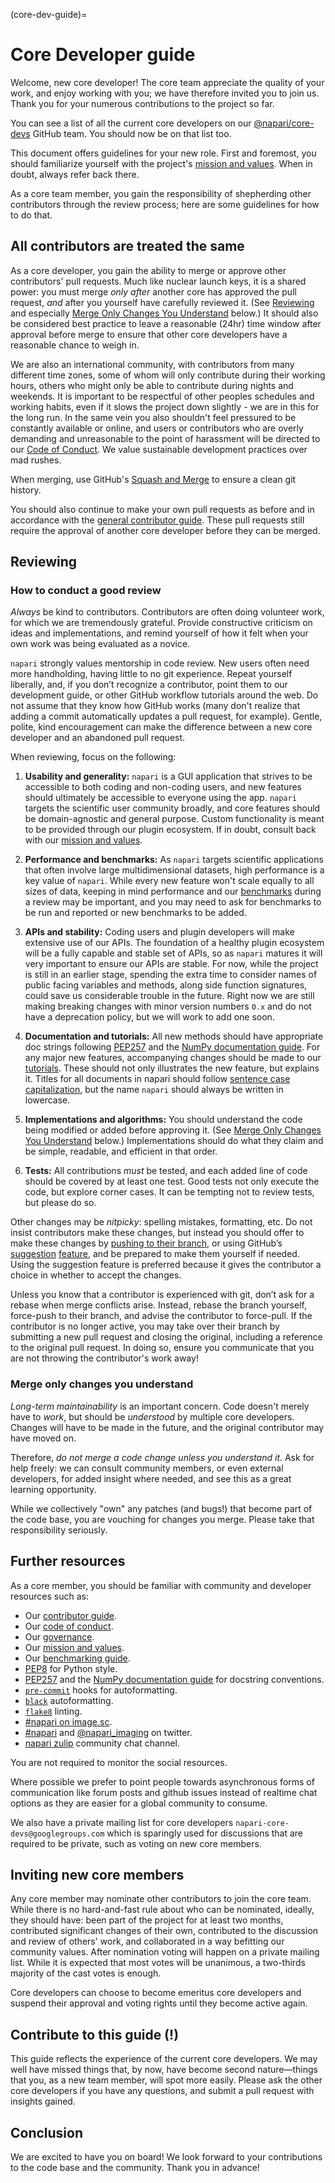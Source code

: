 (core-dev-guide)=
# Core Developer guide

Welcome, new core developer!  The core team appreciate the quality of
your work, and enjoy working with you; we have therefore invited you
to join us.  Thank you for your numerous contributions to the project
so far.

You can see a list of all the current core developers on our
[@napari/core-devs](https://github.com/orgs/napari/teams/core-devs)
GitHub team. You should now be on that list too.

This document offers guidelines for your new role.  First and
foremost, you should familiarize yourself with the project's
[mission and values](mission-and-values).  When in
doubt, always refer back there.

As a core team member, you gain the responsibility of shepherding
other contributors through the review process; here are some
guidelines for how to do that.

## All contributors are treated the same

As a core developer, you gain the ability to merge or approve
other contributors' pull requests.  Much like nuclear launch keys, it
is a shared power: you must merge *only after* another core has
approved the pull request, *and* after you yourself have carefully
reviewed it.  (See [Reviewing](#reviewing) and especially
[Merge Only Changes You Understand](#merge-only-changes-you-understand) below.)
It should also be considered best practice to leave a reasonable (24hr) time window
after approval before merge to ensure that other core developers have a reasonable
chance to weigh in.

We are also an international community, with contributors from many different time zones,
some of whom will only contribute during their working hours, others who might only be able
to contribute during nights and weekends. It is important to be respectful of other peoples
schedules and working habits, even if it slows the project down slightly - we are in this
for the long run. In the same vein you also shouldn't feel pressured to be constantly
available or online, and users or contributors who are overly demanding and unreasonable
to the point of harassment will be directed to our [Code of Conduct](napari-coc).
We value sustainable development practices over mad rushes.

When merging, use GitHub's
[Squash and Merge](https://docs.github.com/en/pull-requests/collaborating-with-pull-requests/incorporating-changes-from-a-pull-request/merging-a-pull-request#merging-a-pull-request)
to ensure a clean git history.

You should also continue to make your own pull requests as before and in accordance
with the [general contributor guide](napari-contributing). These pull requests still
require the approval of another core developer before they can be merged.

## Reviewing

### How to conduct a good review

*Always* be kind to contributors. Contributors are often doing
volunteer work, for which we are tremendously grateful. Provide
constructive criticism on ideas and implementations, and remind
yourself of how it felt when your own work was being evaluated as a
novice.

`napari` strongly values mentorship in code review.  New users
often need more handholding, having little to no git
experience. Repeat yourself liberally, and, if you don’t recognize a
contributor, point them to our development guide, or other GitHub
workflow tutorials around the web. Do not assume that they know how
GitHub works (many don't realize that adding a commit
automatically updates a pull request, for example). Gentle, polite, kind
encouragement can make the difference between a new core developer and
an abandoned pull request.

When reviewing, focus on the following:

1. **Usability and generality:** `napari` is a GUI application that strives to be accessible
to both coding and non-coding users, and new features should ultimately be
accessible to everyone using the app. `napari` targets the scientific user
community broadly, and core features should be domain-agnostic and general purpose.
Custom functionality is meant to be provided through our plugin ecosystem. If in doubt,
consult back with our [mission and values](mission-and-values).

2. **Performance and benchmarks:** As `napari` targets scientific applications that often involve
large multidimensional datasets, high performance is a key value of `napari`. While
every new feature won't scale equally to all sizes of data, keeping in mind performance
and our [benchmarks](napari-benchmarks) during a review may be important, and you may
need to ask for benchmarks to be run and reported or new benchmarks to be added.

3. **APIs and stability:** Coding users and plugin developers will make
extensive use of our APIs. The foundation of a healthy plugin ecosystem will be
a fully capable and stable set of APIs, so as `napari` matures it will
very important to ensure our APIs are stable. For now, while the project is still
in an earlier stage, spending the extra time to consider names of public facing
variables and methods, along side function signatures, could save us considerable
trouble in the future. Right now we are still making breaking changes with minor
version numbers `0.x` and do not have a deprecation policy, but we will work to add one soon.

4. **Documentation and tutorials:** All new methods should have appropriate doc
strings following [PEP257](https://peps.python.org/pep-0257/) and the
[NumPy documentation guide](https://numpy.org/devdocs/dev/howto-docs.html#documentation-style).
For any major new features, accompanying changes should be made to our
[tutorials](https://napari.org/tutorials). These should not only
illustrates the new feature, but explains it. Titles for all documents in napari should follow [sentence case capitalization](https://apastyle.apa.org/style-grammar-guidelines/capitalization/sentence-case), but the name `napari` should always be written in lowercase.

5. **Implementations and algorithms:** You should understand the code being modified
or added before approving it.  (See [Merge Only Changes You Understand](#merge-only-changes-you-understand)
below.) Implementations should do what they claim and be simple, readable, and efficient
in that order.

6. **Tests:** All contributions *must* be tested, and each added line of code
should be covered by at least one test. Good tests not only execute the code,
but explore corner cases.  It can be tempting not to review tests, but please
do so.

Other changes may be *nitpicky*: spelling mistakes, formatting,
etc. Do not insist contributors make these changes, but instead you should offer
to make these changes by [pushing to their branch](https://help.github.com/articles/committing-changes-to-a-pull-request-branch-created-from-a-fork/), or using GitHub’s [suggestion](https://help.github.com/articles/commenting-on-a-pull-request/)
[feature](https://help.github.com/articles/incorporating-feedback-in-your-pull-request/), and
be prepared to make them yourself if needed. Using the suggestion feature is preferred because
it gives the contributor a choice in whether to accept the changes.

Unless you know that a contributor is experienced with git, don’t
ask for a rebase when merge conflicts arise. Instead, rebase the
branch yourself, force-push to their branch, and advise the contributor to force-pull.  If the contributor is
no longer active, you may take over their branch by submitting a new pull
request and closing the original, including a reference to the original pull
request. In doing so, ensure you communicate that you are not throwing the
contributor's work away!

### Merge only changes you understand

*Long-term maintainability* is an important concern.  Code doesn't
merely have to *work*, but should be *understood* by multiple core
developers.  Changes will have to be made in the future, and the
original contributor may have moved on.

Therefore, *do not merge a code change unless you understand it*. Ask
for help freely: we can consult community members, or even external developers,
for added insight where needed, and see this as a great learning opportunity.

While we collectively "own" any patches (and bugs!) that become part
of the code base, you are vouching for changes you merge.  Please take
that responsibility seriously.

## Further resources

As a core member, you should be familiar with community and developer
resources such as:

- Our [contributor guide](napari-contributing).
- Our [code of conduct](napari-coc).
- Our [governance](napari-governance).
- Our [mission and values](mission-and-values).
- Our [benchmarking guide](napari-benchmarks).
- [PEP8](https://peps.python.org/pep-0008/) for Python style.
- [PEP257](https://peps.python.org/pep-0257/) and the
   [NumPy documentation guide](https://numpy.org/devdocs/dev/howto-docs.html#documentation-style)
   for docstring conventions.
- [`pre-commit`](https://pre-commit.com) hooks for autoformatting.
- [`black`](https://github.com/psf/black) autoformatting.
- [`flake8`](https://github.com/PyCQA/flake8) linting.
- [#napari on image.sc](https://forum.image.sc/tags/napari).
- [#napari](https://twitter.com/search?q=%23napari&f=live) and [@napari_imaging](https://twitter.com/napari_imaging) on twitter.
- [napari zulip](https://napari.zulipchat.com/) community chat channel.

You are not required to monitor the social resources.

Where possible we prefer to point people towards asynchronous forms of communication
like forum posts and github issues instead of realtime chat options as they are easier
for a global community to consume.

We also have a private mailing list for core developers
`napari-core-devs@googlegroups.com` which is sparingly used for discussions
that are required to be private, such as voting on new core members.

## Inviting new core members

Any core member may nominate other contributors to join the core team.
While there is no hard-and-fast rule about who can be nominated, ideally,
they should have: been part of the project for at least two months, contributed
significant changes of their own, contributed to the discussion and
review of others' work, and collaborated in a way befitting our
community values. After nomination voting will happen on a private mailing list.
While it is expected that most votes will be unanimous, a two-thirds majority of
the cast votes is enough.

Core developers can choose to become emeritus core developers and suspend
their approval and voting rights until they become active again.

## Contribute to this guide (!)

This guide reflects the experience of the current core developers.  We
may well have missed things that, by now, have become second
nature—things that you, as a new team member, will spot more easily.
Please ask the other core developers if you have any questions, and
submit a pull request with insights gained.

## Conclusion

We are excited to have you on board!  We look forward to your
contributions to the code base and the community.  Thank you in
advance!
